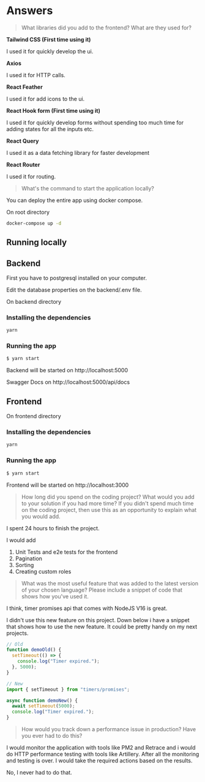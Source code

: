 # Answers

> What libraries did you add to the frontend? What are they used for?

**Tailwind CSS (First time using it)**

I used it for quickly develop the ui.

**Axios**

I used it for HTTP calls.

**React Feather**

I used it for add icons to the ui.

**React Hook form (First time using it)**

I used it for quickly develop forms without spending too much time for adding states for all the inputs etc.

**React Query**

I used it as a data fetching library for faster development

**React Router**

I used it for routing.

> What's the command to start the application locally?

You can deploy the entire app using docker compose.

On root directory

```bash
docker-compose up -d
```

## **Running locally**

## Backend

First you have to postgresql installed on your computer.

Edit the database properties on the backend/.env file.

On backend directory

### Installing the dependencies

```bash
yarn
```

### Running the app

```bash
$ yarn start
```

Backend will be started on http://localhost:5000

Swagger Docs on http://localhost:5000/api/docs

## Frontend

On frontend directory

### Installing the dependencies

```bash
yarn
```

### Running the app

```bash
$ yarn start
```

Frontend will be started on http://localhost:3000

> How long did you spend on the coding project? What would you add to your solution if you had more time? If you didn't spend much time on the coding project, then use this as an opportunity to explain what you would add.

I spent 24 hours to finish the project.

I would add
1. Unit Tests and e2e tests for the frontend
2. Pagination
3. Sorting
4. Creating custom roles


> What was the most useful feature that was added to the latest version of your chosen language? Please include a snippet of code that shows how you've used it.

I think, timer promises api that comes with NodeJS V16 is great.

I didn't use this new feature on this project. Down below i have a snippet that shows how to use the new feature. It could be pretty handy on my next projects.

```javascript
// Old
function demoOld() {
  setTimeout(() => {
    console.log("Timer expired.");
  }, 5000);
}

// New
import { setTimeout } from "timers/promises";

async function demoNew() {
  await setTimeout(5000);
  console.log("Timer expired.");
}
```

> How would you track down a performance issue in production? Have you ever had to do this?

I would monitor the application with tools like PM2 and Retrace and i would do HTTP performance testing with tools like Artillery. After all the monitoring and testing is over. I would take the required actions based on the results.

No, I never had to do that.
